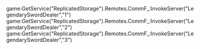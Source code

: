 game:GetService("ReplicatedStorage").Remotes.CommF_:InvokeServer("LegendarySwordDealer","1")
game:GetService("ReplicatedStorage").Remotes.CommF_:InvokeServer("LegendarySwordDealer","2")
game:GetService("ReplicatedStorage").Remotes.CommF_:InvokeServer("LegendarySwordDealer","3")
